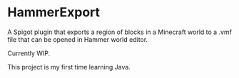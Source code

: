 # HammerExport
A Spigot plugin that exports a region of blocks in a Minecraft world to a .vmf file that can be opened in Hammer world editor. 

Currently WIP.

This project is my first time learning Java.

